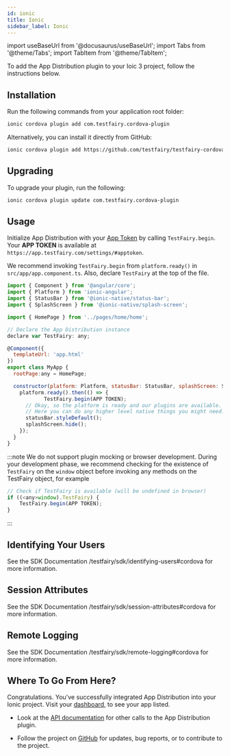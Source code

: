 ```yaml
---
id: ionic
title: Ionic
sidebar_label: Ionic
---
```


import useBaseUrl from '@docusaurus/useBaseUrl';
import Tabs from '@theme/Tabs';
import TabItem from '@theme/TabItem';

To add the App Distribution plugin to your Ioic 3 project, follow the instructions below.

## Installation

Run the following commands from your application root folder:

```bash
ionic cordova plugin add com.testfairy.cordova-plugin
```

Alternatively, you can install it directly from GitHub:

```bash
ionic cordova plugin add https://github.com/testfairy/testfairy-cordova-plugin
```

## Upgrading

To upgrade your plugin, run the following:

```bash
ionic cordova plugin update com.testfairy.cordova-plugin
```

## Usage

Initialize App Distribution with your [App Token](https://app.testfairy.com/settings/#apptoken) by calling `TestFairy.begin`. Your **APP TOKEN** is available at `https://app.testfairy.com/settings/#apptoken`.

We recommend invoking `TestFairy.begin` from `platform.ready()` in `src/app/app.component.ts`. Also, declare `TestFairy` at the top of the file.

```js
import { Component } from '@angular/core';
import { Platform } from 'ionic-angular';
import { StatusBar } from '@ionic-native/status-bar';
import { SplashScreen } from '@ionic-native/splash-screen';

import { HomePage } from '../pages/home/home';

// Declare the App Distribution instance
declare var TestFairy: any;

@Component({
  templateUrl: 'app.html'
})
export class MyApp {
  rootPage:any = HomePage;

  constructor(platform: Platform, statusBar: StatusBar, splashScreen: SplashScreen) {
    platform.ready().then(() => {
            TestFairy.begin(APP TOKEN);
      // Okay, so the platform is ready and our plugins are available.
      // Here you can do any higher level native things you might need.
      statusBar.styleDefault();
      splashScreen.hide();
    });
  }
}
```

:::note
We do not support plugin mocking or browser development. During your development phase, we recommend checking for the existence of `TestFairy` on the `window` object before invoking any methods on the TestFairy object, for example

```js
// Check if TestFairy is available (will be undefined in browser)
if ((<any>window).TestFairy) {
    TestFairy.begin(APP TOKEN);
}
```

:::

## Identifying Your Users

See the SDK Documentation /testfairy/sdk/identifying-users#cordova for more information.

## Session Attributes

See the SDK Documentation /testfairy/sdk/session-attributes#cordova for more information.

## Remote Logging

See the SDK Documentation /testfairy/sdk/remote-logging#cordova for more information.

## Where To Go From Here?

Congratulations. You've successfully integrated App Distribution into your Ionic project. Visit your [dashboard](http://app.testfairy.com/), to see your app listed.

- Look at the [API documentation](https://github.com/testfairy/testfairy-cordova-plugin/blob/master/www/testfairy.js) for other calls to the App Distribution plugin.

- Follow the project on [GitHub](https://github.com/testfairy/testfairy-cordova-plugin) for updates, bug reports, or to contribute to the project.
